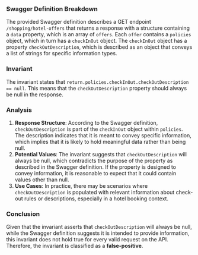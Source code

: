 ### Swagger Definition Breakdown
The provided Swagger definition describes a GET endpoint `/shopping/hotel-offers` that returns a response with a structure containing a `data` property, which is an array of `offers`. Each `offer` contains a `policies` object, which in turn has a `checkInOut` object. The `checkInOut` object has a property `checkOutDescription`, which is described as an object that conveys a list of strings for specific information types.

### Invariant
The invariant states that `return.policies.checkInOut.checkOutDescription == null`. This means that the `checkOutDescription` property should always be null in the response.

### Analysis
1. **Response Structure**: According to the Swagger definition, `checkOutDescription` is part of the `checkInOut` object within `policies`. The description indicates that it is meant to convey specific information, which implies that it is likely to hold meaningful data rather than being null.
2. **Potential Values**: The invariant suggests that `checkOutDescription` will always be null, which contradicts the purpose of the property as described in the Swagger definition. If the property is designed to convey information, it is reasonable to expect that it could contain values other than null.
3. **Use Cases**: In practice, there may be scenarios where `checkOutDescription` is populated with relevant information about check-out rules or descriptions, especially in a hotel booking context.

### Conclusion
Given that the invariant asserts that `checkOutDescription` will always be null, while the Swagger definition suggests it is intended to provide information, this invariant does not hold true for every valid request on the API. Therefore, the invariant is classified as a **false-positive**.

